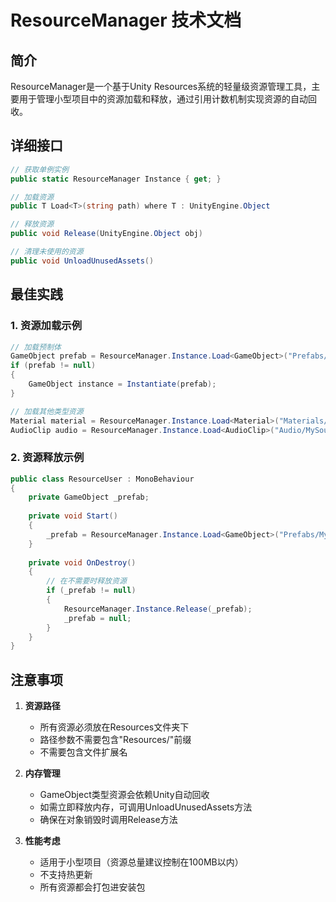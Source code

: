 # ResourceManager 技术文档

## 简介
ResourceManager是一个基于Unity Resources系统的轻量级资源管理工具，主要用于管理小型项目中的资源加载和释放，通过引用计数机制实现资源的自动回收。

## 详细接口

```csharp
// 获取单例实例
public static ResourceManager Instance { get; }

// 加载资源
public T Load<T>(string path) where T : UnityEngine.Object

// 释放资源
public void Release(UnityEngine.Object obj)

// 清理未使用的资源
public void UnloadUnusedAssets()
```

## 最佳实践

### 1. 资源加载示例
```csharp
// 加载预制体
GameObject prefab = ResourceManager.Instance.Load<GameObject>("Prefabs/MyPrefab");
if (prefab != null)
{
    GameObject instance = Instantiate(prefab);
}

// 加载其他类型资源
Material material = ResourceManager.Instance.Load<Material>("Materials/MyMaterial");
AudioClip audio = ResourceManager.Instance.Load<AudioClip>("Audio/MySound");
```

### 2. 资源释放示例
```csharp
public class ResourceUser : MonoBehaviour
{
    private GameObject _prefab;
    
    private void Start()
    {
        _prefab = ResourceManager.Instance.Load<GameObject>("Prefabs/MyPrefab");
    }
    
    private void OnDestroy()
    {
        // 在不需要时释放资源
        if (_prefab != null)
        {
            ResourceManager.Instance.Release(_prefab);
            _prefab = null;
        }
    }
}
```

## 注意事项

1. **资源路径**
   - 所有资源必须放在Resources文件夹下
   - 路径参数不需要包含"Resources/"前缀
   - 不需要包含文件扩展名

2. **内存管理**
   - GameObject类型资源会依赖Unity自动回收
   - 如需立即释放内存，可调用UnloadUnusedAssets方法
   - 确保在对象销毁时调用Release方法

3. **性能考虑**
   - 适用于小型项目（资源总量建议控制在100MB以内）
   - 不支持热更新
   - 所有资源都会打包进安装包 